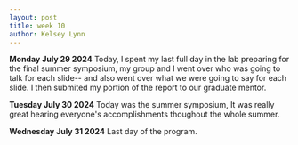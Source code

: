 ```yaml
---
layout: post
title: week 10
author: Kelsey Lynn
---
```



**Monday July 29 2024**
 Today, I spent my last full day in the lab preparing for the final summer symposium, my group and I went over who was going to talk for each slide-- and also went over what we were going to say for each slide. I then submited my portion of the report to our graduate mentor.
 
**Tuesday July 30 2024**
Today was the summer symposium, It was really great hearing everyone's accomplishments thoughout the whole summer. 

**Wednesday July 31 2024**
Last day of the program.

